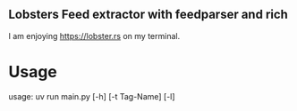 ## Lobsters Feed extractor with feedparser and rich

I am enjoying https://lobster.rs on my terminal.


# Usage
usage: uv run main.py [-h] [-t Tag-Name] [-l]
